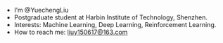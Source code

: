- I’m @YuechengLiu
- Postgraduate student at Harbin Institute of Technology, Shenzhen.
- Interests: Machine Learning, Deep Learning, Reinforcement Learning.
- How to reach me: liuy150617@163.com

<!---
YuechengLiu/YuechengLiu is a ✨ special ✨ repository because its `README.md` (this file) appears on your GitHub profile.
You can click the Preview link to take a look at your changes.
--->
